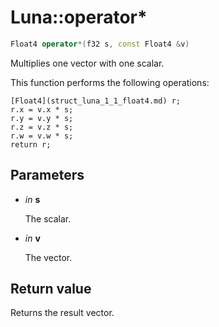 # Luna::operator*

```c++
Float4 operator*(f32 s, const Float4 &v)
```

Multiplies one vector with one scalar. 

This function performs the following operations: 
```
[Float4](struct_luna_1_1_float4.md) r;
r.x = v.x * s;
r.y = v.y * s;
r.z = v.z * s;
r.w = v.w * s;
return r;
```


## Parameters
* *in* **s**

    The scalar. 

* *in* **v**

    The vector. 

## Return value
Returns the result vector. 

